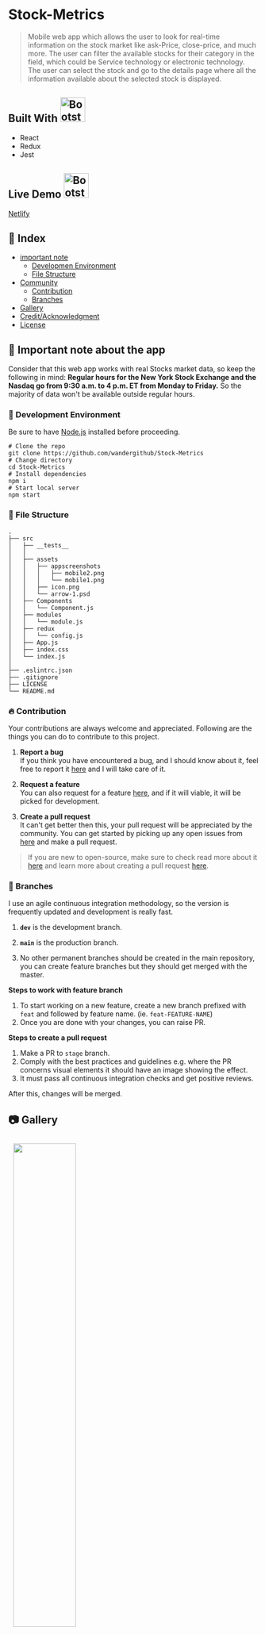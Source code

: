 # Stock-Metrics
> Mobile web app which allows the user to look for real-time information on the stock market like ask-Price, close-price, and much more. The user can filter the available stocks for their category in the field, which could be Service technology or electronic technology. The user can select the stock and go to the details page where all the information available about the selected stock is displayed.

## Built With <img src="https://img.icons8.com/external-flaticons-lineal-color-flat-icons/344/external-build-agile-flaticons-lineal-color-flat-icons.png" alt="Bootstrap Icon" style="width: 50px; height: 50px">

- React 
- Redux
- Jest
      

## Live Demo <img src="https://img.icons8.com/color/344/trial-version.png" alt="Bootstrap Icon" style="width: 50px; height: 50px">

[Netlify](https://melodious-bombolone-be545d.netlify.app/)

## :ledger: Index

- [important note](#Important-note-about-the-app)
  - [Developmen Environment](#nut_and_bolt-development-environment)
  - [File Structure](#file_folder-file-structure)  
- [Community](#cherry_blossom-community)
  - [Contribution](#fire-contribution)
  - [Branches](#cactus-branches) 
- [Gallery](#camera-gallery)
- [Credit/Acknowledgment](#star2-creditacknowledgment)
- [License](#lock-license)

##  :beginner: Important note about the app

Consider that this web app works with real Stocks market data, so keep the following in mind: <strong>Regular hours for the New York Stock Exchange and the Nasdaq go from 9:30 a.m. to 4 p.m. ET from Monday to Friday.</strong> So the majority of data won't be available outside regular hours.

###  :nut_and_bolt: Development Environment
Be sure to have [Node.js](https://nodejs.org/) installed before proceeding.
```shell
# Clone the repo
git clone https://github.com/wandergithub/Stock-Metrics
# Change directory
cd Stock-Metrics
# Install dependencies
npm i
# Start local server
npm start
```


###  :file_folder: File Structure


```
.
├── src
│   ├── __tests__
│   │   
│   ├── assets
│   │   ├── appscreenshots
│   │   │   ├── mobile2.png
│   │   │   └── mobile1.png
│   │   ├── icon.png
│   │   └── arrow-1.psd
│   ├── Components
│   │   └── Component.js
│   ├── modules
│   │   └── module.js
│   ├── redux
│   │   └── config.js
│   ├── App.js
│   ├── index.css
│   └── index.js
│       
├── .eslintrc.json
├── .gitignore
├── LICENSE
└── README.md
```


 ###  :fire: Contribution

 Your contributions are always welcome and appreciated. Following are the things you can do to contribute to this project.

 1. **Report a bug** <br>
 If you think you have encountered a bug, and I should know about it, feel free to report it [here]() and I will take care of it.

 2. **Request a feature** <br>
 You can also request for a feature [here](), and if it will viable, it will be picked for development.  

 3. **Create a pull request** <br>
 It can't get better then this, your pull request will be appreciated by the community. You can get started by picking up any open issues from [here]() and make a pull request.

 > If you are new to open-source, make sure to check read more about it [here](https://www.digitalocean.com/community/tutorial_series/an-introduction-to-open-source) and learn more about creating a pull request [here](https://www.digitalocean.com/community/tutorials/how-to-create-a-pull-request-on-github).


 ### :cactus: Branches

 I use an agile continuous integration methodology, so the version is frequently updated and development is really fast.

1. **`dev`** is the development branch.

2. **`main`** is the production branch.

3. No other permanent branches should be created in the main repository, you can create feature branches but they should get merged with the master.

**Steps to work with feature branch**

1. To start working on a new feature, create a new branch prefixed with `feat` and followed by feature name. (ie. `feat-FEATURE-NAME`)
2. Once you are done with your changes, you can raise PR.

**Steps to create a pull request**

1. Make a PR to `stage` branch.
2. Comply with the best practices and guidelines e.g. where the PR concerns visual elements it should have an image showing the effect.
3. It must pass all continuous integration checks and get positive reviews.

After this, changes will be merged.

##  :camera: Gallery
<img src="src\assets\appScreenshots\mobile3.png" style="width:50%; margin: 10px;">
<img src="src\assets\appScreenshots\mobile-2.png" style="width:50%; margin: 10px;">
<img src="src\assets\appScreenshots\mobile-1.png" style="width:50%; margin: 10px;">


## :star2: Credit/Acknowledgment
- <a href="https://iexcloud.io">IEX Cloud</a>
- <a href='https://.pngtree.com/so/Gráfico'>Gráfico png de .pngtree.com/</a>
- <a href='https://www.behance.net/sakwadesignstudio'>Original design idea by Nelson Sakwa on Behance.</a>

##  :lock: License
This project is [MIT](./LICENSE) licensed.
